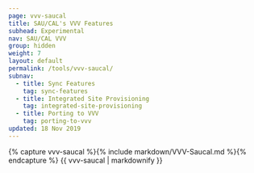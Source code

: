 ```yaml
---
page: vvv-saucal
title: SAU/CAL's VVV Features
subhead: Experimental
nav: SAU/CAL VVV
group: hidden
weight: 7
layout: default
permalink: /tools/vvv-saucal/
subnav:
  - title: Sync Features
    tag: sync-features
  - title: Integrated Site Provisioning
    tag: integrated-site-provisioning
  - title: Porting to VVV
    tag: porting-to-vvv
updated: 18 Nov 2019
---
```


<div class="docs-section">
		{% capture vvv-saucal %}{% include markdown/VVV-Saucal.md %}{% endcapture %}
		{{ vvv-saucal | markdownify }}
</div>